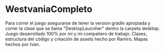 # WestvaniaCompleto
Para correr el juego asegurarse de tener la version gradle apropiada y correr la clase que se llama "DesktopLaucnher" dentro la carpeta desktop.
Juego desarrollado 100% por mi y mi compañero de trabajo.
Clases, estructura del código y creación de assets hecho por Ramiro.
Mapas hechos por Ivan.
